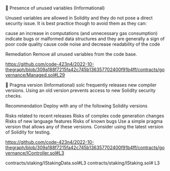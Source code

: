 🐞 Presence of unused variables (Informational)

Unused variables are allowed in Solidity and they do not pose a direct security issue. It is best practice though to avoid them as they can:

cause an increase in computations (and unnecessary gas consumption)
indicate bugs or malformed data structures and they are generally a sign of poor code quality
cause code noise and decrease readability of the code

Remediation
Remove all unused variables from the code base.

https://github.com/code-423n4/2022-10-thegraph/blob/309a188f7215fa42c745b136357702400f91b4ff/contracts/governance/Managed.sol#L29



🐞 Pragma version (Informational)
solc frequently releases new compiler versions. Using an old version prevents access to new Solidity security checks. 

Recommendation
Deploy with any of the following Solidity versions

Risks related to recent releases
Risks of complex code generation changes
Risks of new language features
Risks of known bugs
Use a simple pragma version that allows any of these versions. Consider using the latest version of Solidity for testing.

https://github.com/code-423n4/2022-10-thegraph/blob/309a188f7215fa42c745b136357702400f91b4ff/contracts/governance/IController.sol#L3

contracts/staking/IStakingData.sol#L3
contracts/staking/IStaking.sol# L3




